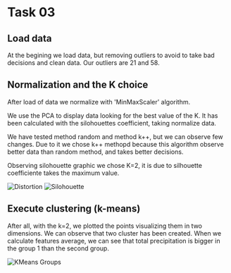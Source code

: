 # Task 03

## Load data

At the begining we load data, but removing outliers to avoid to take bad decisions and clean data. Our outliers are 21 and 58.

## Normalization and the K choice

After load of data we normalize with 'MinMaxScaler' algorithm.

We use the PCA to display data looking for the best value of the K. It has been calculated with the silohouettes coefficient, taking normalize data.

We have tested method random and method k++, but we can observe few changes. Due to it we chose k++ methopd because this algorithm observe better data than random method, and takes better decisions.

Observing silohouette graphic we chose K=2, it is due to silhouette coefficiente takes the maximum value.

![Distortion][1]  ![Silohouette][2]


## Execute clustering (k-means)

After all, with the k=2, we plotted the points visualizing them in two dimensions. We can observe that two cluster has been created. When we calculate features average, we can see that total precipitation is bigger in the group 1 than the second group.

![KMeans Groups][3]

[1]:
 https://github.com/grego1201/MACHINE-LEARNING-TECHNIQUES/blob/master/task_03/images/Distortion.png
[2]:
 https://github.com/grego1201/MACHINE-LEARNING-TECHNIQUES/blob/master/task_03/images/Silohouette.png
[3]:
https://github.com/grego1201/MACHINE-LEARNING-TECHNIQUES/blob/master/task_03/images/kgroups.png
